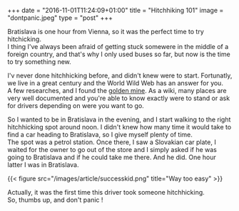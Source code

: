 +++
date = "2016-11-01T11:24:09+01:00"
title = "Hitchhiking 101"
image = "dontpanic.jpeg"
type = "post"
+++

Bratislava is one hour from Vienna, so it was the perfect time to try
hitchicking.  
I thing I've always been afraid of getting stuck somewere in the
middle of a foreign country, and that's why I only used buses so far, but now
is the time to try something new.  

I'v never done hitchhicking before, and didn't knew were to start. Fortunatly,
we live in a great century and the World Wild Web has an answer for you.  
A few researches, and I found the [golden mine](http://hitchwiki.org/en/Main_Page). 
As a wiki, many places are very well documented and you're able to know exactly
were to stand or ask for drivers depending on were you want to go.  

So I wanted to be in Bratislava in the evening, and I start walking to the
right hitchhicking spot around noon. I didn't knew how many time it would take to
find a car heading to Bratislava, so I give myself plenty of time.  
The spot was a petrol station. Once there, I saw a Slovakian car plate, I
waited for the owner to go out of the store and I simply asked if he was
going to Bratislava and if he could take me there. And he did. One hour latter
I was in Bratislava.

{{< figure src="/images/article/successkid.png" title="Way too easy" >}}

Actually, it was the first time this driver took someone hitchhicking.  
So, thumbs up, and don't panic !




